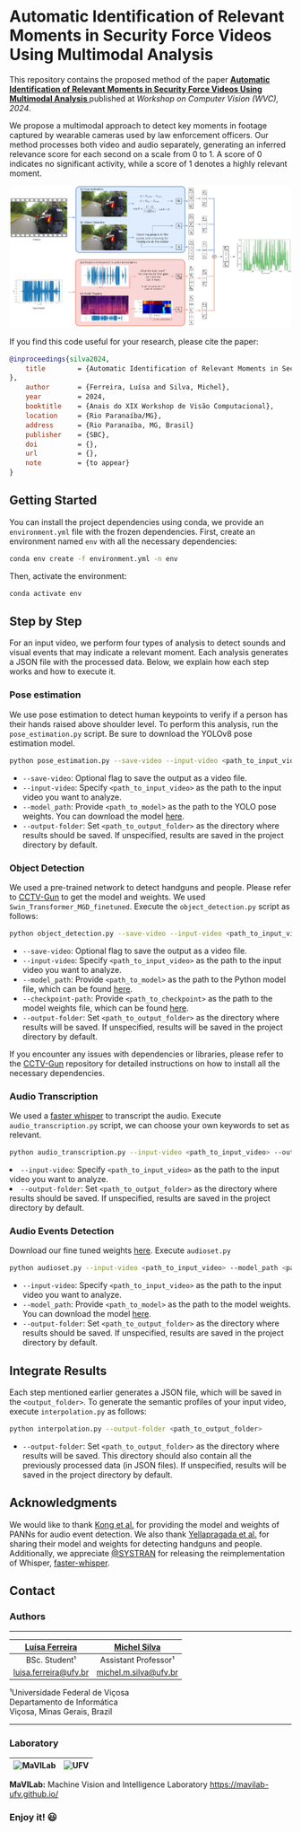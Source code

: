 # Automatic Identification of Relevant Moments in Security Force Videos Using Multimodal Analysis


This repository contains the proposed method of the paper **[Automatic Identification of Relevant Moments in Security Force Videos Using Multimodal Analysis
]()** published at *Workshop on Computer Vision (WVC), 2024*.

We propose a multimodal approach to detect key moments in footage captured by wearable cameras used by law enforcement officers. Our method processes both video and audio separately, generating an inferred relevance score for each second on a scale from 0 to 1. A score of 0 indicates no significant activity, while a score of 1 denotes a highly relevant moment.

<p align="center">
  <img src="src/method.png" width="800" alt="method">
</p>

If you find this code useful for your research, please cite the paper:

```bibtex
@inproceedings{silva2024,
    title        = {Automatic Identification of Relevant Moments in Security Force Videos Using Multimodal Analysis
},
    author       = {Ferreira, Luísa and Silva, Michel},
    year         = 2024,
    booktitle    = {Anais do XIX Workshop de Visão Computacional}, 
    location     = {Rio Paranaíba/MG},
    address      = {Rio Paranaíba, MG, Brasil}
    publisher    = {SBC}, 
    doi          = {}, 
    url          = {}, 
    note         = {to appear}
}
```

## Getting Started
  
You can install the project dependencies using conda, we provide an `environment.yml` file with the frozen dependencies. First, create an environment named `env` with all the necessary dependencies:

```bash
conda env create -f environment.yml -n env
```

Then, activate the environment:

```bash
conda activate env
```

## Step by Step
For an input video, we perform four types of analysis to detect sounds and visual events that may indicate a relevant moment. Each analysis generates a JSON file with the processed data. Below, we explain how each step works and how to execute it.

### Pose estimation
We use pose estimation to detect human keypoints to verify if a person has their hands raised above shoulder level. To perform this analysis, run the `pose_estimation.py` script. Be sure to download the YOLOv8 pose estimation model.

```bash
python pose_estimation.py --save-video --input-video <path_to_input_video> --model_path <path_to_model> --output-folder <path_to_output_folder>
```

<ul> <li><code>--save-video</code>: Optional flag to save the output as a video file.</li> <li><code>--input-video</code>: Specify <code>&lt;path_to_input_video&gt;</code> as the path to the input video you want to analyze.</li> <li><code>--model_path</code>: Provide <code>&lt;path_to_model&gt;</code> as the path to the YOLO pose weights. You can download the model <a href="https://github.com/ultralytics/ultralytics?tab=readme-ov-file#models">here</a>.</li> <li><code>--output-folder</code>: Set <code>&lt;path_to_output_folder&gt;</code> as the directory where results should be saved. If unspecified, results are saved in the project directory by default.</li> </ul>


### Object Detection
We used a pre-trained network to detect handguns and people. Please refer to [CCTV-Gun](https://github.com/srikarym/CCTV-Gun) to get the model and weights. We used `Swin_Transformer_MGD_finetuned`. Execute the `object_detection.py` script as follows:

```bash
python object_detection.py --save-video --input-video <path_to_input_video> --model_path <path_to_model> --checkpoint-path <path_to_checkpoint> --output-folder <path_to_output_folder>
```
<ul> <li><code>--save-video</code>: Optional flag to save the output as a video file.</li> <li><code>--input-video</code>: Specify <code>&lt;path_to_input_video&gt;</code> as the path to the input video you want to analyze.</li> <li><code>--model_path</code>: Provide <code>&lt;path_to_model&gt;</code> as the path to the Python model file, which can be found <a href="https://github.com/srikarym/CCTV-Gun">here</a>.</li> <li><code>--checkpoint-path</code>: Provide <code>&lt;path_to_checkpoint&gt;</code> as the path to the model weights file, which can be found <a href="https://github.com/srikarym/CCTV-Gun">here</a>.</li> <li><code>--output-folder</code>: Set <code>&lt;path_to_output_folder&gt;</code> as the directory where results will be saved. If unspecified, results will be saved in the project directory by default.</li> </ul> 

If you encounter any issues with dependencies or libraries, please refer to the [CCTV-Gun](https://github.com/srikarym/CCTV-Gun) repository for detailed instructions on how to install all the necessary dependencies.


### Audio Transcription
We used a [faster whisper](https://github.com/SYSTRAN/faster-whisper) to transcript the audio. Execute `audio_transcription.py` script, we can choose your own keywords to set as relevant.

```bash
python audio_transcription.py --input-video <path_to_input_video> --output-folder <path_to_output_folder>
```
<li><code>--input-video</code>: Specify <code>&lt;path_to_input_video&gt;</code> as the path to the input video you want to analyze.</li> 
<li><code>--output-folder</code>: Set <code>&lt;path_to_output_folder&gt;</code> as the directory where results should be saved. If unspecified, results are saved in the project directory by default.</li> </ul> </details>

</details>

### Audio Events Detection

Download our fine tuned weights [here](). Execute `audioset.py`

```bash
python audioset.py --input-video <path_to_input_video> --model_path <path_to_model> --output-folder <path_to_output_folder>
```
<ul> <li><code>--input-video</code>: Specify <code>&lt;path_to_input_video&gt;</code> as the path to the input video you want to analyze.</li> <li><code>--model_path</code>: Provide <code>&lt;path_to_model&gt;</code> as the path to the model weights. You can download the model <a href="https://github.com/ultralytics/ultralytics?tab=readme-ov-file#models">here</a>.</li> <li><code>--output-folder</code>: Set <code>&lt;path_to_output_folder&gt;</code> as the directory where results should be saved. If unspecified, results are saved in the project directory by default.</li> </ul>


## Integrate Results

Each step mentioned earlier generates a JSON file, which will be saved in the `<output_folder>`. To generate the semantic profiles of your input video, execute `interpolation.py` as follows:

```bash
python interpolation.py --output-folder <path_to_output_folder>
```
<ul> <li><code>--output-folder</code>: Set <code>&lt;path_to_output_folder&gt;</code> as the directory where results will be saved. This directory should also contain all the previously processed data (in JSON files). If unspecified, results will be saved in the project directory by default.</li> </ul>
</details>



## Acknowledgments 
We would like to thank [Kong et al.](https://ieeexplore.ieee.org/abstract/document/9229505?casa_token=qi0jS41u2CcAAAAA:NntDUz11fgMFuTQUxWwOqJjO3r7mr6qTTJJrXcSnMqV4kXi9-lHRZ1oe4PBU5gGJEhFlq7sP9u5U) for providing the model and weights of PANNs for audio event detection. We also thank [Yellapragada et al.](https://arxiv.org/abs/2303.10703) for sharing their model and weights for detecting handguns and people. Additionally, we appreciate [@SYSTRAN](https://github.com/SYSTRAN) for releasing the reimplementation of Whisper, [faster-whisper](https://github.com/SYSTRAN/faster-whisper).


## Contact
### Authors
---


| [Luísa Ferreira](https://github.com/ferreiraluisa)  |[Michel Silva](https://michelmelosilva.github.io/) |
 :------------------------------------------------:  |:------------------------------------------------: |
|                 BSc. Student¹                  |      Assistant Professor¹                |
|          <luisa.ferreira@ufv.br>           |              <michel.m.silva@ufv.br>               |

¹Universidade Federal de Viçosa \
Departamento de Informática \
Viçosa, Minas Gerais, Brazil


---
### Laboratory

![MaVILab](https://mavilab-ufv.github.io/images/mavilab-logo.png) | ![UFV](https://encrypted-tbn0.gstatic.com/images?q=tbn:ANd9GcStNoEd-f21Ji2O518vY3ox0AaEK38uKiiJYg&s)
--- | ---


**MaVILab:** Machine Vision and Intelligence Laboratory
https://mavilab-ufv.github.io/




### Enjoy it! :smiley:
